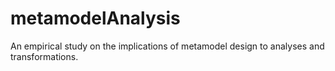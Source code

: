 # metamodelAnalysis
An empirical study on the implications of metamodel design to analyses and transformations.

